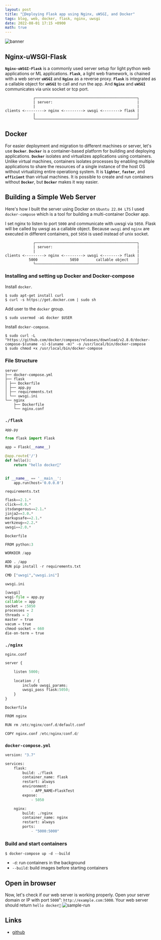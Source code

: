 ```yaml
---
layout: post
title: "🐳Deploying Flask app using Nginx, uWSGI, and Docker"
tags: blog, web, docker, flask, nginx, uwsgi
date: 2022-08-01 17:15 +0900
math: true
---
```


![banner](https://i.imgur.com/mOJJqEl.png)

## Nginx-uWSGI-Flask

**`Nginx-uWSGI-Flask`** is a commonly used server setup for light python web applications or ML applications. 
**`Flask`**, a light web framework, is chained with a web server **`uWSGI`** and **`Nginx`** as a reverse proxy. 
**`Flask`** is integrated as a callable object for **`uWSGI`** to call and run the app. And **`Nginx`** and **`uWSGI`** communicates via unix socket or tcp port.

```
             ┌───────────────────────────────────────────────┐
             | server:                                       |
             |                                               |
clients <---------> nginx <---------> uwsgi <--------> flask |
             |                                               |
             └───────────────────────────────────────────────┘
```

## Docker
For easier deployment and migration to different machines or server, let's use **`Docker`**. **`Docker`** is a container-based platform for building and deploying applications. 
**`Docker`** isolates and virtualizes applications using containers. Unlike virtual machines, containers isolates processes by enabling multiple applications to share 
the resources of a single instance of the host OS without virtualizing entire operationg system.
It is **`lighter`**, **`faster`**, and **`efficient`** than virtual machines. It is possible to create and run containers without **`Docker`**, but **`Docker`** makes it way easier.

## Building a Simple Web Server
Here's how I built the server using Docker on `Ubuntu 22.04 LTS`
I used `docker-compose` which is a tool for building a multi-container Docker app.

I set nginx to listen to port `5000` and communicate with uwsgi via `5050`. Flask will be called by uwsgi as a callable object. Because `uwsgi` and `nginx` are executed in different containers, pot `5050` is used instead of unix socket.
```
             ┌───────────────────────────────────────────────┐
             | server:                                       |
             |                                               |
clients <---------> nginx <---------> uwsgi <--------> flask |
           5000               5050        callable object    |
             └───────────────────────────────────────────────┘
```

### Installing and setting up Docker and Docker-compose
Install `docker`.
```shell
$ sudo apt-get install curl
$ curl -s https://get.docker.com | sudo sh
```
Add user to the `docker` group.
```shell
$ sudo usermod -aG docker $USER
```
Install `docker-compose`.
```shell
$ sudo curl -L "https://github.com/docker/compose/releases/download/v2.8.0/docker-compose-$(uname -s)-$(uname -m)" -o /usr/local/bin/docker-compose
$ sudo chmod +x /usr/local/bin/docker-compose
```

### File Structure

```shell
server
├── docker-compose.yml
├── flask
│ ├── Dockerfile
│ ├── app.py
│ ├── requirements.txt
│ └── uwsgi.ini
└── nginx
    ├── Dockerfile
    └── nginx.conf
```

### `./flask`
`app.py`
```python
from flask import Flask

app = Flask(__name__)

@app.route('/')
def hello():
    return "hello docker🐳"
        

if __name__ == '__main__':
    app.run(host='0.0.0.0')
```

`requirements.txt`
```python
flask==2.1.*
click==8.0.*
itsdangerous==2.1.*
jinja2==3.0.*
markupsafe==2.1.*
werkzeug==2.2.*
uwsgi==2.0.*
```

`Dockerfile`
```python
FROM python:3

WORKDIR /app

ADD . /app
RUN pip install -r requirements.txt

CMD ["uwsgi","uwsgi.ini"]
```

`uwsgi.ini`
```python
[uwsgi]
wsgi-file = app.py
callable = app
socket = :5050
processes = 2
threads = 2
master = true
vacum = true
chmod-socket = 660
die-on-term = true
```

### `./nginx`

`nginx.conf`
```python
server {

	listen 5000;
	
	location / {
		include uwsgi_params;
		uwsgi_pass flask:5050;
	}
}
```

`Dockerfile`
```python
FROM nginx

RUN rm /etc/nginx/conf.d/default.conf

COPY nginx.conf /etc/nginx/conf.d/
```

### `docker-compose.yml`
```python
version: "3.7"

services: 
    flask:
        build: ./flask
        container_name: flask
        restart: always
        environment: 
            - APP_NAME=FlaskTest
        expose:
            - 5050

    nginx:
        build: ./nginx
        container_name: nginx
        restart: always
        ports:
            - "5000:5000"
```

### Build and start containers
```shell
$ docker-compose up -d --build
```
* `-d`: run containers in the background
* `--build`: build images before starting containers


## Open in browser
Now, let's check if our web server is working properly. Open your server domain or IP with port `5000`": `http://example.com:5000`. Your web server should return `hello docker🐳`
![sample-run](https://i.imgur.com/tD5xPJ5.png)


## Links
* [github](https://github.com/Kwangjong/docker-flask-nginx-uwsgi-web_server)


